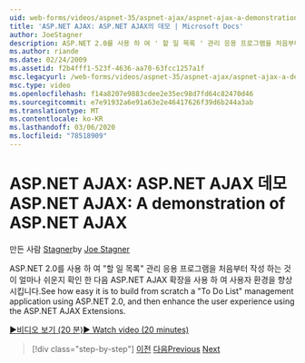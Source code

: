 ```yaml
---
uid: web-forms/videos/aspnet-35/aspnet-ajax/aspnet-ajax-a-demonstration-of-aspnet-ajax
title: 'ASP.NET AJAX: ASP.NET AJAX의 데모 | Microsoft Docs'
author: JoeStagner
description: ASP.NET 2.0를 사용 하 여 ' 할 일 목록 ' 관리 응용 프로그램을 처음부터 작성 하는 것이 얼마나 쉬운지 확인 한 다음 ASP.NET AJAX를 사용 하 여 사용자 환경을 개선 합니다.
ms.author: riande
ms.date: 02/24/2009
ms.assetid: f2b4fff1-523f-4636-aa70-63fcc1257a1f
msc.legacyurl: /web-forms/videos/aspnet-35/aspnet-ajax/aspnet-ajax-a-demonstration-of-aspnet-ajax
msc.type: video
ms.openlocfilehash: f14a8207e9883cdee2e35ec98d7fd64c82470d46
ms.sourcegitcommit: e7e91932a6e91a63e2e46417626f39d6b244a3ab
ms.translationtype: MT
ms.contentlocale: ko-KR
ms.lasthandoff: 03/06/2020
ms.locfileid: "78518909"
---
```

# <a name="aspnet-ajax-a-demonstration-of-aspnet-ajax"></a><span data-ttu-id="d8c38-103">ASP.NET AJAX: ASP.NET AJAX 데모</span><span class="sxs-lookup"><span data-stu-id="d8c38-103">ASP.NET AJAX: A demonstration of ASP.NET AJAX</span></span>

<span data-ttu-id="d8c38-104">만든 사람 [Stagner](https://github.com/JoeStagner)</span><span class="sxs-lookup"><span data-stu-id="d8c38-104">by [Joe Stagner](https://github.com/JoeStagner)</span></span>

<span data-ttu-id="d8c38-105">ASP.NET 2.0를 사용 하 여 "할 일 목록" 관리 응용 프로그램을 처음부터 작성 하는 것이 얼마나 쉬운지 확인 한 다음 ASP.NET AJAX 확장을 사용 하 여 사용자 환경을 향상 시킵니다.</span><span class="sxs-lookup"><span data-stu-id="d8c38-105">See how easy it is to build from scratch a "To Do List" management application using ASP.NET 2.0, and then enhance the user experience using the ASP.NET AJAX Extensions.</span></span>

[<span data-ttu-id="d8c38-106">&#9654;비디오 보기 (20 분)</span><span class="sxs-lookup"><span data-stu-id="d8c38-106">&#9654; Watch video (20 minutes)</span></span>](https://channel9.msdn.com/Blogs/ASP-NET-Site-Videos/aspnet-ajax-a-demonstration-of-aspnet-ajax)

> [!div class="step-by-step"]
> <span data-ttu-id="d8c38-107">[이전](creating-and-using-an-ajax-enabled-web-service-in-a-web-site.md)
> [다음](adonet-data-services-with-aspnet-ajax-support.md)</span><span class="sxs-lookup"><span data-stu-id="d8c38-107">[Previous](creating-and-using-an-ajax-enabled-web-service-in-a-web-site.md)
[Next](adonet-data-services-with-aspnet-ajax-support.md)</span></span>
